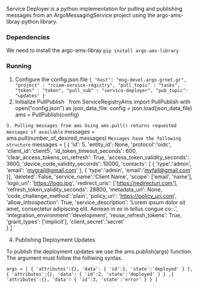 Service Deployer is a python implementation for pulling and publishing messages from an ArgoMessagingService project using the argo-ams-libray python library.

### Dependencies
We need to install the argo-ams-libray
`pip install argo-ams-library`

### Running

1. Configure the config.json file
`
  {
    "host": "msg-devel.argo.grnet.gr",
    "project" : "rciam-service-registry",
    "pull_topic" : "tasks",
    "token" : "token",
    "pull_sub" : "service-deployer",
    "pub_topic": "updates"
  }
`
2. Initialize PullPublish
`
from ServiceRegistryAms import PullPublish
with open("config.json") as json_data_file:
    config = json.load(json_data_file)
ams = PullPublish(config)

`
3. Pulling messages from ams
Using ams.pull() returns requested messages if available
`
  messages = ams.pull(number_of_desired_messages)
`
Messages have the following structure
`
  messages = [
    {
      'id': 5,
      'entity_id': None,
      'protocol':'oidc',
      'client_id':'client5',
      'id_token_timeout_seconds': 600,
      'clear_access_tokens_on_refresh': True,
      'access_token_validity_seconds': 3600,
      'device_code_validity_seconds': 10000,
      'contacts': [
        {
          'type':'admin',
          'email': 'mygrail@gmail.com'
        },
        {
          'type':'admin',
          'email':'myfail@gmail.com'
        }],
      'deleted': False,
      'service_name':'Client Name',
      'scope': ['email', 'name'],
      'logo_uri': 'https://logo.jpg',
      'redirect_uris': ['https://redirecturi.com'],
      'refresh_token_validity_seconds': 28800,
      'metadata_url': None,
      'code_challenge_method':'plain',
      'policy_uri': 'https://policy_uri.com',
      'allow_introspection': True,
      'service_description': 'Lorem ipsum dolor sit amet, consectetur adipiscing elit. Aenean in ex in tellus congue co: .',
      'integration_environment':'development',
      'reuse_refresh_tokens': True,
      'grant_types': ['implicit'],
      'client_secret':'secret'  
    }
  ]
`

4. Publishing Deployment Updates

To publish the deployment updates we use the ams.publish(args) function. The argument must follow the folliwing syntax.

`
  args = [
    {
      'attributes':{},
      'data': {
        'id':1,
        'state':'deployed'
      }
    },
    {
      'attributes':{},
      'data': {
        'id':2,
        'state':'deployed'
      }
    }
    ,{
      'attributes':{},
      'data': {
        'id':3,
        'state':'error'
      }
    }
  ]
`
